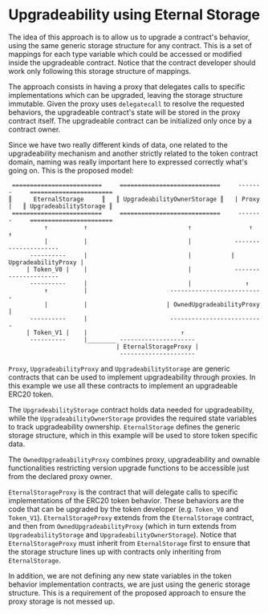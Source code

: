 # Upgradeability using Eternal Storage

The idea of this approach is to allow us to upgrade a contract's behavior, using the same generic storage structure 
for any contract. This is a set of mappings for each type variable which could be accessed or modified inside the 
upgradeable contract. Notice that the contract developer should work only following this storage structure of mappings.

The approach consists in having a proxy that delegates calls to specific implementations which can be upgraded,
leaving the storage structure immutable. Given the proxy uses `delegatecall` to resolve the requested behaviors,
the upgradeable contract's state will be stored in the proxy contract itself.
The upgradeable contract can be initialized only once by a contract owner.

Since we have two really different kinds of data, one related to the upgradeability mechanism and another
strictly related to the token contract domain, naming was really important here to expressed correctly what's
going on. This is the proposed model:

     =========================     ============================     -------     =======================
    ║      EternalStorage     ║   ║ UpgradeabilityOwnerStorage ║   | Proxy |   ║ UpgradeabilityStorage ║
     =========================     ============================     -------     =======================
              ↑          ↑                            ↑                ↑            ↑
              |          |                            |            ---------------------
          ----------     |                            |           | UpgradeabilityProxy |
         | Token_V0 |    |                            |            ---------------------
          ----------     |                            |               ↑
              ↑          |                       --------------------------
              |          |                      | OwnedUpgradeabilityProxy |
          ----------     |                       --------------------------
         | Token_V1 |    |                          ↑
          ----------     |________ ---------------------
                                  | EternalStorageProxy |
                                   ---------------------

`Proxy`, `UpgradeabilityProxy` and `UpgradeabilityStorage` are generic contracts that can be used to implement
upgradeability through proxies. In this example we use all these contracts to implement an upgradeable ERC20 token. 

The `UpgradeabilityStorage` contract holds data needed for upgradeability, while the `UpgradeabilityOwnerStorage`
provides the required state variables to track upgradeability ownership. `EternalStorage` defines the generic storage
structure, which in this example will be used to store token specific data.

The `OwnedUpgradeabilityProxy` combines proxy, upgradeability and ownable functionalities restricting version upgrade
functions to be accessible just from the declared proxy owner.

`EternalStorageProxy` is the contract that will delegate calls to specific implementations of the ERC20 token behavior.
These behaviors are the code that can be upgraded by the token developer (e.g. `Token_V0` and `Token_V1`).
`EternalStorageProxy` extends from the `EternalStorage` contract, and then from `OwnedUpgradeabilityProxy` (which in
turn extends from `UpgradeabilityStorage` and `UpgradeabilityOwnerStorage`). Notice that `EternalStorageProxy` must
inherit from `EternalStorage` first to ensure that the storage structure lines up with contracts only inheriting from
`EternalStorage`.

In addition, we are not defining any new state variables in the token behavior implementation contracts, we are just
using the generic storage structure. This is a requirement of the proposed approach to ensure the proxy storage 
is not messed up.
